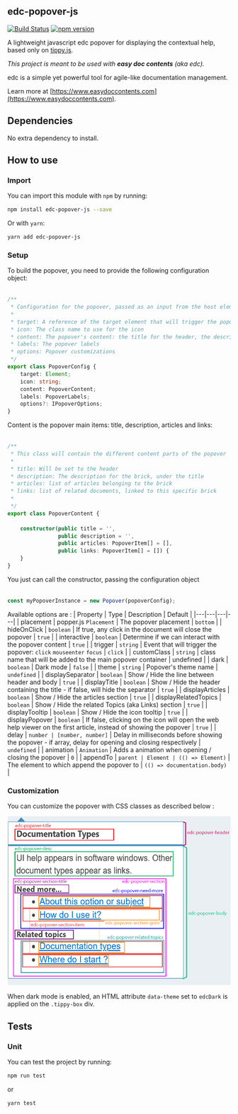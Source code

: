 ## edc-popover-js

[![Build Status](https://travis-ci.org/tech-advantage/edc-popover-js.svg?branch=master)](https://travis-ci.org/tech-advantage/edc-popover-js)
[![npm version](https://badge.fury.io/js/edc-popover-js.svg)](https://badge.fury.io/js/edc-popover-js)

A lightweight javascript edc popover for displaying the contextual help, based only on [tippy.js](https://atomiks.github.io/tippyjs/).

_This project is meant to be used with **easy doc contents** (aka edc)._

edc is a simple yet powerful tool for agile-like documentation management.

Learn more at [https://www.easydoccontents.com](https://www.easydoccontents.com).

## Dependencies

No extra dependency to install.

## How to use

### Import

You can import this module with `npm` by running:
```bash
npm install edc-popover-js --save
```

Or with `yarn`:
```bash
yarn add edc-popover-js
```

### Setup

To build the popover, you need to provide the following configuration object:

```typescript

/**
 * Configuration for the popover, passed as an input from the host element
 *
 * target: A reference of the target element that will trigger the popover
 * icon: The class name to use for the icon
 * content: The popover's content: the title for the header, the description, articles and links for the body
 * labels: The popover labels
 * options: Popover customizations
 */
export class PopoverConfig {
    target: Element;
    icon: string;
    content: PopoverContent;
    labels: PopoverLabels;
    options?: IPopoverOptions;
}
```

Content is the popover main items: title, description, articles and links: 
```typescript

/**
 * This class will contain the different content parts of the popover
 *
 * title: Will be set to the header
 * description: The description for the brick, under the title
 * articles: list of articles belonging to the brick
 * links: list of related documents, linked to this specific brick
 *
 */
export class PopoverContent {

    constructor(public title = '',
                public description = '',
                public articles: PopoverItem[] = [],
                public links: PopoverItem[] = []) {
    }
}

```
You just can call the constructor, passing the configuration object

```javascript

const myPopoverInstance = new Popover(popoverConfig);

```

Available options are :
| Property | Type | Description | Default |
|---|---|---|---|
| placement | popper.js `Placement` | The popover placement | `bottom` |
| hideOnClick | `boolean` | If true, any click in the document will close the popover | `true` |
| interactive | `boolean` | Determine if we can interact with the popover content | `true` |
| trigger | `string` | Event that will trigger the popover: `click` `mouseenter` `focus` | `click` |
| customClass | `string` | class name that will be added to the main popover container | undefined |
| dark | `boolean` | Dark mode | `false` |
| theme | `string` | Popover's theme name | `undefined` |
| displaySeparator | `boolean` | Show / Hide the line between header and body | `true` |
| displayTitle | `boolean` | Show / Hide the header containing the title - if false, will hide the separator | `true` |
| displayArticles | `boolean` | Show / Hide the articles section | `true` |
| displayRelatedTopics | `boolean` | Show / Hide the related Topics (aka Links) section | `true` |
| displayTooltip | `boolean` | Show / Hide the icon tooltip | `true` |
| displayPopover | `boolean` | If false, clicking on the icon will open the web help viewer on the first article, instead of showing the popover | `true` |
| delay | `number | [number, number]` | Delay in milliseconds before showing the popover - if array, delay for opening and closing respectively | `undefined` |
| animation | `Animation` | Adds a animation when opening / closing the popover | `0` |
| appendTo | `parent | Element | (() => Element)` | The element to which append the popover to | `(() => documentation.body)` |

### Customization

You can customize the popover with CSS classes as described below :

![CSS Classes](./CSSClasses.png)

When dark mode is enabled, an HTML attribute `data-theme` set to `edcDark` is applied on the `.tippy-box` div.

## Tests

### Unit

You can test the project by running:
```bash
npm run test
```
or
```bash
yarn test
```
